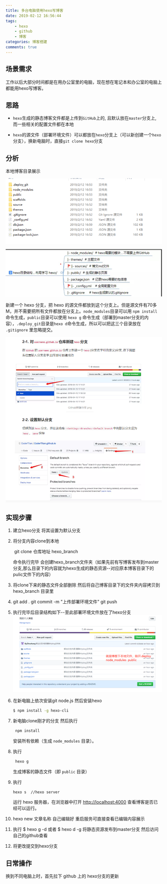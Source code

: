 ```yaml
---
title: 多台电脑使用hexo写博客
date: 2019-02-12 16:56:44
tags:
    - hexo
    - github
    - 博客
categories: 博客搭建
comments: true
---
```


## 场景需求

工作以后大部分时间都是在用办公室里的电脑，现在想在笔记本和办公室的电脑上都能用hexo写博客。

## 思路

- `hexo`生成的静态博客文件都是上传到`GitHub`上的, 且默认放在`master`分支上, 而一些相关的配置文件都在本地

- `hexo`的源文件（部署环境文件）可以都放在`hexo`分支上（可以新创建一个`hexo`分支），换新电脑时，直接`git clone hexo`分支
## 分析

本地博客目录展示

![1549964159746](多台电脑使用hexo写博客/1549964159746.png)

![](多台电脑使用hexo写博客/1.jpg)

新建一个 hexo 分支，把 hexo 的源文件都放到这个分支上。但是源文件有70多M，并不需要把所有文件都放在分支上。`node_modules`目录可以用 `npm install` 命令生成，`public`目录可以使用 `hexo g` 命令生成（部署到master分支的内容），`.deploy_git`目录是`hexo d`命令生成，所以可以把这三个目录放在 `.gitignore` 里忽略提交。

![1549962845521](多台电脑使用hexo写博客/1549962845521.png)

## 实现步骤

1. 建立hexo分支 将其设置为默认分支

2. 将分支内容clone到本地   

   ​     git  clone  仓库地址   hexo_branch

   命令执行完毕  会创建hexo_branch文件夹（如果先前有写博客发布到master分支,那么目录下的内容就为hexo生成的静态资源--对应原本博客目录下的pulic文件下的内容）  

3. 将clone下来的静态文件全部删除  然后将自己博客目录下的文件夹内容拷贝到hexo_branch 目录里

4. git add .   git commit -m  "上传部署环境文件"    git  push

5. 执行完毕后目录结构如下--至此部署环境文件放在了hexo分支![1549964064483](多台电脑使用hexo写博客/1549964064483.png)

6. 在新电脑上依次安装git  node.js   然后安装hexo

   ```bash
   $ npm install -g hexo-cli
   ```

7. 新电脑clone刚才的分支  然后执行 

   ```bash
   	npm install
   ```

   安装所有依赖（生成 `node_modules` 目录）。

8. 执行  

   ```bash
   	hexo g
   ```

   生成博客的静态文件（即 `public` 目录）

9. 执行 

   ```bash
   hexo s  //hexo server
   ```

   运行 hexo 服务器，在浏览器中打开 [http://localhost:4000](http://localhost:4000/) 查看博客是否已经可以运行。

10. hexo  new 文章名称   自己编辑好    重启服务可直接查看已编辑内容展示

11. 执行  $ hexo g -d  或者  $ hexo d -g     将静态资源发布到master分支 然后访问自己的github查看

12. 将更改提交到hexo分支

    

## 日常操作

换到不同电脑上时，首先拉下 github 上的 hexo分支的更新








